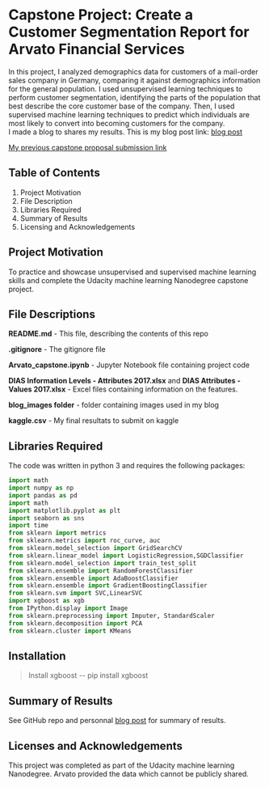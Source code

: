 


# Capstone Project: Create a Customer Segmentation Report for Arvato Financial Services
In this project, I analyzed demographics data for customers of a mail-order sales company in Germany, comparing it against demographics information for the general population. I used unsupervised learning techniques to perform customer segmentation, identifying the parts of the population that best describe the core customer base of the company. Then, I used supervised machine learning techniques to predict which individuals are most likely to convert into becoming customers for the company.  
I made a blog to shares my results. This is my blog post link: [blog post](https://oboukary.github.io/udacity_mle_nanodegree)

[My previous capstone proposal submission link](https://review.udacity.com/#!/reviews/2257166)

## Table of Contents
1) Project Motivation <br>
2) File Description <br>
3) Libraries Required <br>
4) Summary of Results <br>
5) Licensing and Acknowledgements <br>

## Project Motivation
To practice and showcase unsupervised and supervised machine learning skills and complete the Udacity machine learning Nanodegree capstone project.

## File Descriptions
**README.md** - This file, describing the contents of this repo

**.gitignore** - The gitignore file

**Arvato_capstone.ipynb** - Jupyter Notebook file containing project code

**DIAS Information Levels - Attributes 2017.xlsx** and **DIAS Attributes - Values 2017.xlsx** - Excel files containing information on the features.

**blog_images folder** - folder containing images used in my blog 

**kaggle.csv** - My final resultats to submit on kaggle

## Libraries Required
The code was written in python 3 and requires the following packages: 
```python
import math
import numpy as np
import pandas as pd
import math
import matplotlib.pyplot as plt
import seaborn as sns
import time
from sklearn import metrics
from sklearn.metrics import roc_curve, auc
from sklearn.model_selection import GridSearchCV
from sklearn.linear_model import LogisticRegression,SGDClassifier
from sklearn.model_selection import train_test_split
from sklearn.ensemble import RandomForestClassifier
from sklearn.ensemble import AdaBoostClassifier
from sklearn.ensemble import GradientBoostingClassifier
from sklearn.svm import SVC,LinearSVC
import xgboost as xgb
from IPython.display import Image
from sklearn.preprocessing import Imputer, StandardScaler
from sklearn.decomposition import PCA
from sklearn.cluster import KMeans
```
## Installation
> Install xgboost -- pip install xgboost

## Summary of Results
See GitHub repo and personnal [blog post](https://oboukary.github.io/udacity_mle_nanodegree) for summary of results.  

## Licenses and Acknowledgements
This project was completed as part of the Udacity machine learning Nanodegree.
Arvato provided the data which cannot be publicly shared.
